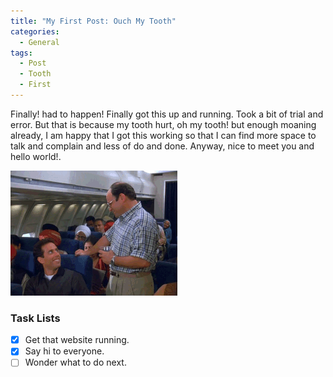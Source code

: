 ```yaml
---
title: "My First Post: Ouch My Tooth"
categories:
  - General
tags:
  - Post
  - Tooth
  - First
---
```


Finally! had to happen! 
Finally got this up and running. Took a bit of trial and error. But that is because my tooth hurt, oh my tooth! but enough moaning already, I am happy that I got this working so that I can find more space to talk and complain and less of do and done. 
Anyway, nice to meet you and hello world!.

![What to do](..\assets\images\costanza.gif) 


### Task Lists

- [x] Get that website running.
- [x] Say hi to everyone.
- [ ] Wonder what to do next.
